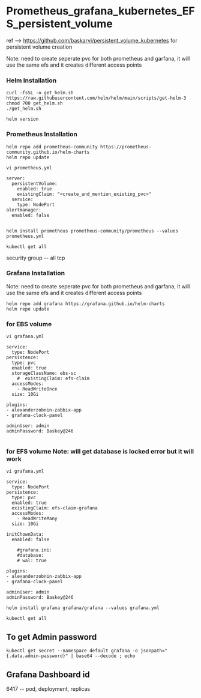 # Prometheus_grafana_kubernetes_EFS_persistent_volume

ref --> https://github.com/baskarvj/persistent_volume_kubernetes for persistent volume creation

Note: need to create seperate pvc for both prometheus and garfana, it will use the same efs and it creates different access points
### Helm Installation ######
~~~
curl -fsSL -o get_helm.sh https://raw.githubusercontent.com/helm/helm/main/scripts/get-helm-3
chmod 700 get_helm.sh
./get_helm.sh
~~~
~~~
helm version
~~~

### Prometheus Installation #######
~~~
helm repo add prometheus-community https://prometheus-community.github.io/helm-charts
helm repo update
~~~
~~~
vi prometheus.yml
~~~
~~~
server:
  persistentVolume:
    enabled: true
    existingClaim: "<create_and_mention_existing_pvc>"
  service:
    type: NodePort
alertmanager:
  enabled: false


~~~
~~~
helm install prometheus prometheus-community/prometheus --values prometheus.yml
~~~
~~~
kubectl get all
~~~
security group -- all tcp



### Grafana Installation #######

Note: need to create seperate pvc for both prometheus and garfana, it will use the same efs and it creates different access points

~~~
helm repo add grafana https://grafana.github.io/helm-charts
helm repo update
~~~

### for EBS volume
~~~
vi grafana.yml
~~~
~~~
service:
  type: NodePort
persistence:
  type: pvc
  enabled: true
  storageClassName: ebs-sc
    #  existingClaim: efs-claim
  accessModes:
    - ReadWriteOnce
  size: 10Gi

plugins:
- alexanderzobnin-zabbix-app
- grafana-clock-panel

adminUser: admin
adminPassword: Baskey@246


~~~

### for EFS volume   Note: will get database is locked error but it will work
~~~
vi grafana.yml
~~~
~~~
service:
  type: NodePort
persistence:
  type: pvc
  enabled: true
  existingClaim: efs-claim-grafana
  accessModes:
    - ReadWriteMany
  size: 10Gi

initChownData:
  enabled: false

    #grafana.ini:
    #database:
    # wal: true

plugins:
- alexanderzobnin-zabbix-app
- grafana-clock-panel

adminUser: admin
adminPassword: Baskey@246
~~~
~~~
helm install grafana grafana/grafana --values grafana.yml
~~~
~~~
kubectl get all
~~~
## To get Admin password ##
~~~
kubectl get secret --namespace default grafana -o jsonpath="{.data.admin-password}" | base64 --decode ; echo
~~~

## Grafana Dashboard id ##

6417 -- pod, deployment, replicas
